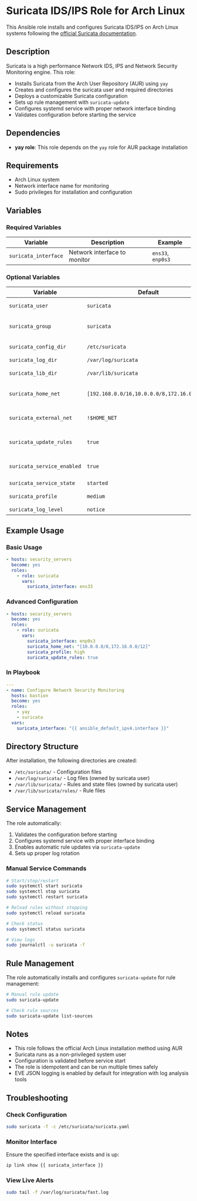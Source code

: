 # Suricata IDS/IPS Role for Arch Linux

This Ansible role installs and configures Suricata IDS/IPS on Arch Linux systems following the [official Suricata documentation](https://docs.suricata.io/en/latest/install.html).

## Description

Suricata is a high performance Network IDS, IPS and Network Security Monitoring engine. This role:

- Installs Suricata from the Arch User Repository (AUR) using `yay`
- Creates and configures the suricata user and required directories
- Deploys a customizable Suricata configuration
- Sets up rule management with `suricata-update`
- Configures systemd service with proper network interface binding
- Validates configuration before starting the service

## Dependencies

- **yay role**: This role depends on the `yay` role for AUR package installation

## Requirements

- Arch Linux system
- Network interface name for monitoring
- Sudo privileges for installation and configuration

## Variables

### Required Variables

| Variable | Description | Example |
|----------|-------------|---------|
| `suricata_interface` | Network interface to monitor | `ens33`, `enp0s3` |

### Optional Variables

| Variable | Default | Description |
|----------|---------|-------------|
| `suricata_user` | `suricata` | System user for Suricata |
| `suricata_group` | `suricata` | System group for Suricata |
| `suricata_config_dir` | `/etc/suricata` | Configuration directory |
| `suricata_log_dir` | `/var/log/suricata` | Log directory |
| `suricata_lib_dir` | `/var/lib/suricata` | State/rules directory |
| `suricata_home_net` | `[192.168.0.0/16,10.0.0.0/8,172.16.0.0/12]` | Internal network definition |
| `suricata_external_net` | `!$HOME_NET` | External network definition |
| `suricata_update_rules` | `true` | Whether to update rules automatically |
| `suricata_service_enabled` | `true` | Enable service on boot |
| `suricata_service_state` | `started` | Service state |
| `suricata_profile` | `medium` | Performance profile |
| `suricata_log_level` | `notice` | Logging level |

## Example Usage

### Basic Usage

```yaml
- hosts: security_servers
  become: yes
  roles:
    - role: suricata
      vars:
        suricata_interface: ens33
```

### Advanced Configuration

```yaml
- hosts: security_servers
  become: yes
  roles:
    - role: suricata
      vars:
        suricata_interface: enp0s3
        suricata_home_net: "[10.0.0.0/8,172.16.0.0/12]"
        suricata_profile: high
        suricata_update_rules: true
```

### In Playbook

```yaml
---
- name: Configure Network Security Monitoring
  hosts: bastion
  become: yes
  roles:
    - yay
    - suricata
  vars:
    suricata_interface: "{{ ansible_default_ipv4.interface }}"
```

## Directory Structure

After installation, the following directories are created:

- `/etc/suricata/` - Configuration files
- `/var/log/suricata/` - Log files (owned by suricata user)
- `/var/lib/suricata/` - Rules and state files (owned by suricata user)
- `/var/lib/suricata/rules/` - Rule files

## Service Management

The role automatically:

1. Validates the configuration before starting
2. Configures systemd service with proper interface binding
3. Enables automatic rule updates via `suricata-update`
4. Sets up proper log rotation

### Manual Service Commands

```bash
# Start/stop/restart
sudo systemctl start suricata
sudo systemctl stop suricata
sudo systemctl restart suricata

# Reload rules without stopping
sudo systemctl reload suricata

# Check status
sudo systemctl status suricata

# View logs
sudo journalctl -u suricata -f
```

## Rule Management

The role automatically installs and configures `suricata-update` for rule management:

```bash
# Manual rule update
sudo suricata-update

# Check rule sources
sudo suricata-update list-sources
```

## Notes

- This role follows the official Arch Linux installation method using AUR
- Suricata runs as a non-privileged system user
- Configuration is validated before service start
- The role is idempotent and can be run multiple times safely
- EVE JSON logging is enabled by default for integration with log analysis tools

## Troubleshooting

### Check Configuration

```bash
sudo suricata -T -c /etc/suricata/suricata.yaml
```

### Monitor Interface

Ensure the specified interface exists and is up:

```bash
ip link show {{ suricata_interface }}
```

### View Live Alerts

```bash
sudo tail -f /var/log/suricata/fast.log
``` 